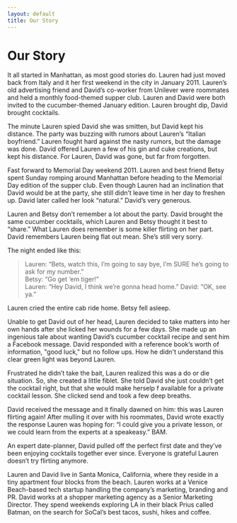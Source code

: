 ```yaml
---
layout: default
title: Our Story
---
```


# Our Story

It all started in Manhattan, as most good stories do. Lauren had just moved back from Italy and it her first weekend in the city in January 2011. Lauren’s old advertising friend and David’s co-worker from Unilever were roommates and held a monthly food-themed supper club. Lauren and David were both invited to the cucumber-themed January edition. Lauren brought dip, David brought cocktails.

The minute Lauren spied David she was smitten, but David kept his distance. The party was buzzing with rumors about Lauren’s “Italian boyfriend.” Lauren fought hard against the nasty rumors, but the damage was done. David offered Lauren a few of his gin and cuke creations, but kept his distance. For Lauren, David was gone, but far from forgotten.

Fast forward to Memorial Day weekend 2011. Lauren and best friend Betsy spent Sunday romping around Manhattan before heading to the Memorial Day edition of the supper club. Even though Lauren had an inclination that David would be at the party, she still didn’t leave time in her day to freshen up. David later called her look “natural.” David’s very generous.

Lauren and Betsy don’t remember a lot about the party. David brought the same cucumber cocktails, which Lauren and Betsy thought it best to “share.” What Lauren does remember is some killer flirting on her part. David remembers Lauren being flat out mean. She’s still very sorry.

The night ended like this:

> Lauren: “Bets, watch this, I’m going to say bye, I’m SURE he’s going to ask for my number.”<br>
> Betsy: “Go get ‘em tiger!”<br>
> Lauren: “Hey David, I think we’re gonna head home.”
> David: “OK, see ya.”

Lauren cried the entire cab ride home. Betsy fell asleep.

Unable to get David out of her head, Lauren decided to take matters into her own hands after she licked her wounds for a few days. She made up an ingenious tale about wanting David’s cucumber cocktail recipe and sent him a Facebook message. David responded with a reference book’s worth of information, "good luck," but no follow ups. How he didn't understand this clear green light was beyond Lauren.

Frustrated he didn’t take the bait, Lauren realized this was a do or die situation. So, she created a little fiblet. She told David she just couldn’t get the cocktail right, but that she would make herselp	f available for a private cocktail lesson. She clicked send and took a few deep breaths. 

David received the message and it finally dawned on him: this was Lauren flirting again! After mulling it over with his roommates, David wrote exactly the response Lauren was hoping for: “I could give you a private lesson, or we could learn from the experts at a speakeasy.” BAM.

An expert date-planner, David pulled off the perfect first date and they’ve been enjoying cocktails together ever since. Everyone is grateful Lauren doesn’t try flirting anymore.

Lauren and David live in Santa Monica, California, where they reside in a tiny apartment four blocks from the beach. Lauren works at a Venice Beach-based tech startup handling the company’s marketing, branding and PR. David works at a shopper marketing agency as a Senior Marketing Director. They spend weekends exploring LA in their black Prius called Batman, on the search for SoCal’s best tacos, sushi, hikes and coffee.
